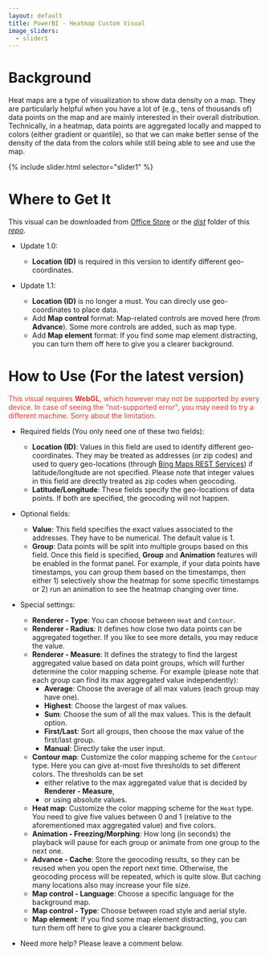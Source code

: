 ```yaml
---
layout: default
title: PowerBI - Heatmap Custom Visual
image_sliders:
  - slider1
---
```


[comment]: # (checklist: )
[comment]: # (a. _data/sliders.yml: change the images)
[comment]: # (b. _incudes/disqus_comments.html: change the forum id)
[comment]: # (c. index.md: title and content)

# Background

Heat maps are a type of visualization to show data density on a map. They are particularly helpful when you have a lot of (e.g., tens of thousands of) data points on the map and are mainly interested in their overall distribution. Technically, in a heatmap, data points are aggregated locally and mapped to colors (either gradient or quantile), so that we can make better sense of the density of the data from the colors while still being able to see and use the map.

{% include slider.html selector="slider1" %}

# Where to Get It

This visual can be downloaded from [Office Store](https://store.office.com/en-us/app.aspx?assetid=WA104381072&ui=en-US&rs=en-US&ad=US&appredirect=false) or the [_dist_](https://github.com/weiweicui/PowerBI-Heatmap/tree/master/dist) folder of this [_repo_](https://github.com/weiweicui/PowerBI-Heatmap).

* Update 1.0:
  * **Location (ID)** is required in this version to identify different geo-coordinates.

* Update 1.1:
  * **Location (ID)** is no longer a must. You can direcly use geo-coordinates to place data. 
  * Add **Map control** format: Map-related controls are moved here (from **Advance**). Some more controls are added, such as map type.
  * Add **Map element** format: If you find some map element distracting, you can turn them off here to give you a clearer background.
  

# How to Use (For the latest version)
<span style="color:#e83929">This visual requires **WebGL**, which however may not be supported by every device. In case of seeing the "not-supported error", you may need to try a different machine. Sorry about the limitation.</span>

* Required fields (You only need one of these two fields):
  * **Location (ID)**: Values in this field are used to identify different geo-coordinates. They may be treated as addresses (or zip codes) and used to query geo-locations (through [Bing Maps REST Services](https://msdn.microsoft.com/en-us/library/ff701713.aspx)) if latitude/longitude are not specified. Please note that integer values in this field are directly treated as zip codes when geocoding.
  * **Latitude/Longitude**: These fields specify the geo-locations of data points. If both are specified, the geocoding will not happen.

* Optional fields:  
  * **Value**: This field specifies the exact values associated to the addresses. They have to be numerical. The default value is 1.
  * **Group**: Data points will be split into multiple groups based on this field. Once this field is specified, **Group** and **Animation** features will be enabled in the format panel. For example, if your data points have timestamps, you can group them based on the timestamps, then either 1) selectively show the heatmap for some specific timestamps or 2) run an animation to see the heatmap changing over time.
* Special settings:
  * **Renderer - Type**: You can choose between `Heat` and `Contour`.
  * **Renderer - Radius**: It defines how close two data points can be aggregated together. If you like to see more details, you may reduce the value.
  * **Renderer - Measure**: It defines the strategy to find the largest aggregated value based on data point groups, which will further determine the color mapping scheme. For example (please note that each group can find its max aggregated value independently):
    * **Average**: Choose the average of all max values (each group may have one).
    * **Highest**: Choose the largest of max values.
    * **Sum**: Choose the sum of all the max values. This is the default option.
    * **First/Last**: Sort all groups, then choose the max value of the first/last group.
    * **Manual**: Directly take the user input.
  * **Contour map**: Customize the color mapping scheme for the `Contour` type. Here you can give at-most five thresholds to set different colors. The thresholds can be set
      * either relative to the max aggregated value that is decided by **Renderer - Measure**,
      * or using absolute values.
  * **Heat map**: Customize the color mapping scheme for the `Heat` type. You need to give five values between 0 and 1 (relative to the aforementioned max aggregated value) and five colors.
  * **Animation - Freezing/Morphing**: How long (in seconds) the playback will pause for each group or animate from one group to the next one.
  * **Advance - Cache**: Store the geocoding results, so they can be reused when you open the report next time. Otherwise, the geocoding process will be repeated, which is quite slow. But caching many locations also may increase your file size.
  * **Map control - Language**: Choose a specific language for the background map.
  * **Map control - Type**: Choose between road style and aerial style.
  * **Map element**: If you find some map element distracting, you can turn them off here to give you a clearer background.
* Need more help? Please leave a comment below.

